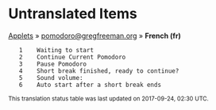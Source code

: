 # Untranslated Items
[Applets](../../../README.md) &#187; [pomodoro@gregfreeman.org](../README.md) &#187; **French (fr)**

       1	Waiting to start
       2	Continue Current Pomodoro
       3	Pause Pomodoro
       4	Short break finished, ready to continue?
       5	Sound volume:  
       6	Auto start after a short break ends

<sup>This translation status table was last updated on 2017-09-24, 02:30 UTC.</sup>
